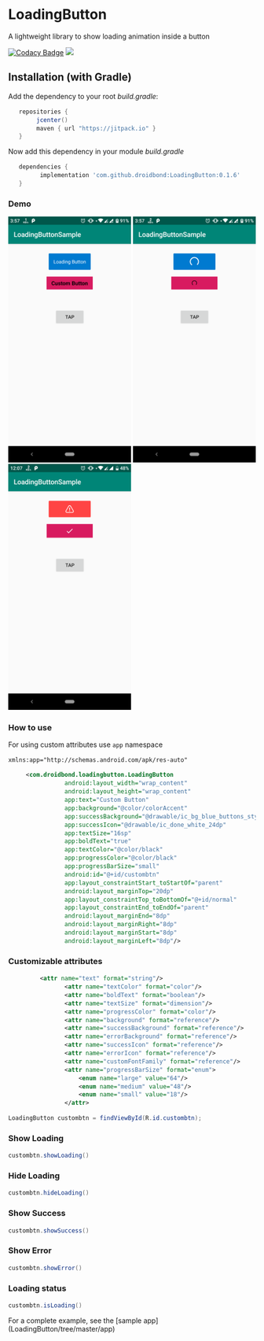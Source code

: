 # LoadingButton
A lightweight library to show loading animation inside a button

[![Codacy Badge](https://api.codacy.com/project/badge/Grade/854722f7c90a43e29caf0b7b477d1ee9)](https://app.codacy.com/app/droidbond/LoadingButton?utm_source=github.com&utm_medium=referral&utm_content=droidbond/LoadingButton&utm_campaign=Badge_Grade_Dashboard)
[![](https://jitpack.io/v/droidbond/LoadingButton.svg)](https://jitpack.io/v/droidbond/LoadingButton)

## Installation (with Gradle)
Add the dependency to your root *build.gradle*:
```groovy
   repositories {
        jcenter()
        maven { url "https://jitpack.io" }
   }
   ```
Now add this dependency in your module *build.gradle*
```groovy
   dependencies {
         implementation 'com.github.droidbond:LoadingButton:0.1.6'
   }
```

### Demo
  <img src="https://github.com/droidbond/LoadingButton/blob/master/device-2018-11-22-155730.png" width="250"> <img src="https://github.com/droidbond/LoadingButton/blob/master/device-2018-11-22-155750.png" width="250"> <img src="https://github.com/droidbond/LoadingButton/blob/master/device-2018-11-26-120750.png" width="250">

### How to use
For using custom attributes use `app` namespace
```
xmlns:app="http://schemas.android.com/apk/res-auto"
 ```
```xml
     <com.droidbond.loadingbutton.LoadingButton
                android:layout_width="wrap_content"
                android:layout_height="wrap_content"
                app:text="Custom Button"
                app:background="@color/colorAccent"
                app:successBackground="@drawable/ic_bg_blue_buttons_style"
                app:successIcon="@drawable/ic_done_white_24dp"
                app:textSize="16sp"
                app:boldText="true"
                app:textColor="@color/black"
                app:progressColor="@color/black"
                app:progressBarSize="small"
                android:id="@+id/custombtn"
                app:layout_constraintStart_toStartOf="parent"
                android:layout_marginTop="20dp"
                app:layout_constraintTop_toBottomOf="@+id/normal"
                app:layout_constraintEnd_toEndOf="parent"
                android:layout_marginEnd="8dp"
                android:layout_marginRight="8dp"
                android:layout_marginStart="8dp"
                android:layout_marginLeft="8dp"/>
```
### Customizable attributes
```xml
         <attr name="text" format="string"/>
                <attr name="textColor" format="color"/>
                <attr name="boldText" format="boolean"/>
                <attr name="textSize" format="dimension"/>
                <attr name="progressColor" format="color"/>
                <attr name="background" format="reference"/>
                <attr name="successBackground" format="reference"/>
                <attr name="errorBackground" format="reference"/>
                <attr name="successIcon" format="reference"/>
                <attr name="errorIcon" format="reference"/>
                <attr name="customFontFamily" format="reference"/>
                <attr name="progressBarSize" format="enum">
                    <enum name="large" value="64"/>
                    <enum name="medium" value="48"/>
                    <enum name="small" value="18"/>
                </attr>
```
```java
LoadingButton custombtn = findViewById(R.id.custombtn);
```
### Show Loading
```java
custombtn.showLoading()
```
### Hide Loading
```java
custombtn.hideLoading()
```
### Show Success
```java
custombtn.showSuccess()
```
### Show Error
```java
custombtn.showError()
```
### Loading status
```java
custombtn.isLoading()
```

For a complete example, see the [sample app] (LoadingButton/tree/master/app)
